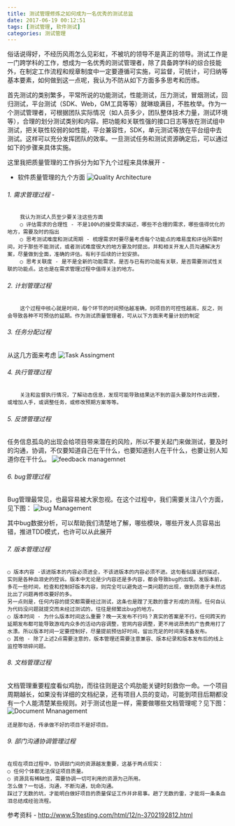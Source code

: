 ```yaml
---
title: 测试管理修炼之如何成为一名优秀的测试总监
date: 2017-06-19 00:12:51
tags: [测试管理, 软件测试]
categories: 测试管理
---
```

俗话说得好，不经历风雨怎么见彩虹，不被坑的领导不是真正的领导。测试工作是一门跨学科的工作，想成为一名优秀的测试管理者，除了具备跨学科的综合技能外，在制定工作流程和规章制度中一定要遵循可实施，可监督，可统计，可归纳等基本要素，如何做到这一点呢，我认为不防从如下方面多多思考和历练。
<!--more-->
首先测试的类别繁多，平常所说的功能测试，性能测试，压力测试，冒烟测试，回归测试，平台测试（SDK、Web，GM工具等等）就琳琅满目，不胜枚举。作为一个测试管理者，可根据团队实际情况（如人员多少，团队整体技术力量，测试环境等），合理的划分测试类别和内容。把功能和关联性强的接口日志等放在测试组中测试，把关联性较弱的如性能，平台兼容性，SDK，单元测试等放在平台组中去测试。这样可以充分发挥团队的效率。一旦测试任务和测试资源确定后，可以通过如下的步骤来具体实施。

这里我把质量管理的工作拆分为如下九个过程来具体展开 -
- 软件质量管理的九个方面
 ![Quality Architecture](/medias/testArchitecture.png)

###### 1. 需求管理过程 -
```
	我认为测试人员至少要关注这些方面
  	○ 评估需求的合理性 - 不是100%的接受需求描述，哪些不合理的需求，哪些值得优化的地方，需要及时的指出
  	○ 思考测试难度和测试周期 - 梳理需求时要尽量考虑每个功能点的难易度和评估所需时间，对于那些不能测试，或者测试难度很大的地方要及时提出，并和相关开发人员沟通解决方案，尽量做到全面，准确的评估。有利于后续的计划安排。
  	○ 思考关联度 - 是不是全新的功能需求，是否与已有的功能有关联，是否需要测试性关联的功能点。这也是在需求管理过程中值得关注的地方。
```

###### 2. 计划管理过程
```
  	这个过程中核心就是时间，每个环节的时间预估越准确，则项目的可控性越高，反之，则会导致各种不可预估的延期。作为测试质量管理者，可从以下方面来考量计划的制定
```

###### 3. 任务分配过程
从这几方面来考虑
 ![Task Assingment](/medias/taskAsssign.png)

###### 	4. 执行管理过程
```
	关注和监督执行情况，了解动态信息，发现可能导致结果达不到的苗头要及时作出调整，或增加人手，或调整任务，或修改预期方案等等。
```

###### 5. 反馈管理过程
任务信息孤岛的出现会给项目带来潜在的风险，所以不要关起门来做测试，要及时的沟通，协调，不仅要知道自己在干什么，也要知道别人在干什么，也要让别人知道你在干什么。
 ![feedback managemnet](/medias/fackbackManagement.png)

###### 6. bug管理过程
Bug管理最常见，也最容易被大家忽视。在这个过程中，我们需要关注八个方面，见下图：
 ![bug Management](/medias/bugManagement.png)

其中bug数据分析，可以帮助我们清楚地了解，哪些模块，哪些开发人员容易出错，推进TDD模式，也许可以从此展开

###### 7. 版本管理过程
```
○ 版本内容 -该进版本的内容必须进全，不该进版本的内容必须不进。这句看似废话的描述，实则是各种血泪史的控诉。版本中无论是少内容还是多内容，都会导致bug的出现。发版本前，多花一些时间，检查和控制好版本内容，则完全可以避免这一类问题的出现，做到防患于未然远比出了问题再修改要好的多。
另一点则是，任何内容的提交都需要经过测试，这条也是蹚了无数的雷才形成的流程。任何自认为代码没问题就提交而未经过测试的，往往是频繁出bug的地方。
○ 版本时间 - 为什么版本时间这么重要？晚一天发布不行吗？真实的答案是不行。任何跨天的延期发布都可能导致游戏内众多的活动内容调整，官网内容调整，更不用说昂贵的广告费用打了水漂。所以版本时间一定要控制好，尽量提前预估好时间，留出充足的时间来准备发布。
○ 其他 - 除了上述2点需要注意的，版本管理还需要注意兼容、版本纪录和版本发布后的线上监控等琐碎问题。
```

###### 8. 文档管理过程
文档管理重要程度看似鸡肋，而往往则是这个鸡肋能关键时刻救你一命。一个项目周期越长，如果没有详细的文档纪录，还有项目人员的变动，可能到项目后期都没有一个人能清楚某些规则。对于测试也是一样，需要做哪些文档管理呢？见下图：
 ![Document Mnanagement](/medias/documentManagement.png)
```
还是那句话，传承做不好的项目不是好项目。
```

###### 9. 部门沟通协调管理过程
	在现在项目过程中，协调部门间的资源越发重要，这基于两点现实：
	○ 任何个体都无法保证项目质量。
	○ 资源具有稀缺性，需要协调一切可利用的资源为己所用。
	怎么做？一句话，沟通，不断沟通，玩命沟通。
	踩过了无数的坑，才能明白做好项目的质量保证工作并非易事。趟了无数的雷，才能将一条条血泪总结成经验流程。

参考资料 -
http://www.51testing.com/html/12/n-3702192812.html
